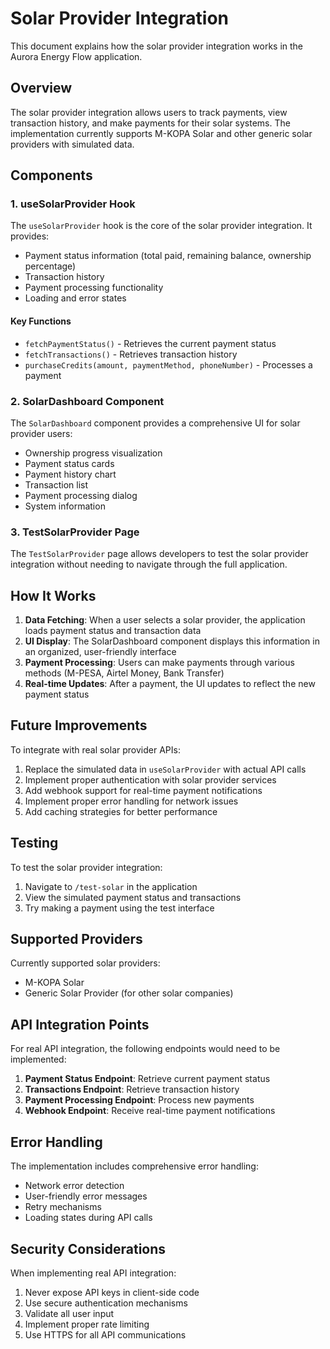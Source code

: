 # Solar Provider Integration

This document explains how the solar provider integration works in the Aurora Energy Flow application.

## Overview

The solar provider integration allows users to track payments, view transaction history, and make payments for their solar systems. The implementation currently supports M-KOPA Solar and other generic solar providers with simulated data.

## Components

### 1. useSolarProvider Hook

The `useSolarProvider` hook is the core of the solar provider integration. It provides:

- Payment status information (total paid, remaining balance, ownership percentage)
- Transaction history
- Payment processing functionality
- Loading and error states

#### Key Functions

- `fetchPaymentStatus()` - Retrieves the current payment status
- `fetchTransactions()` - Retrieves transaction history
- `purchaseCredits(amount, paymentMethod, phoneNumber)` - Processes a payment

### 2. SolarDashboard Component

The `SolarDashboard` component provides a comprehensive UI for solar provider users:

- Ownership progress visualization
- Payment status cards
- Payment history chart
- Transaction list
- Payment processing dialog
- System information

### 3. TestSolarProvider Page

The `TestSolarProvider` page allows developers to test the solar provider integration without needing to navigate through the full application.

## How It Works

1. **Data Fetching**: When a user selects a solar provider, the application loads payment status and transaction data
2. **UI Display**: The SolarDashboard component displays this information in an organized, user-friendly interface
3. **Payment Processing**: Users can make payments through various methods (M-PESA, Airtel Money, Bank Transfer)
4. **Real-time Updates**: After a payment, the UI updates to reflect the new payment status

## Future Improvements

To integrate with real solar provider APIs:

1. Replace the simulated data in `useSolarProvider` with actual API calls
2. Implement proper authentication with solar provider services
3. Add webhook support for real-time payment notifications
4. Implement proper error handling for network issues
5. Add caching strategies for better performance

## Testing

To test the solar provider integration:

1. Navigate to `/test-solar` in the application
2. View the simulated payment status and transactions
3. Try making a payment using the test interface

## Supported Providers

Currently supported solar providers:

- M-KOPA Solar
- Generic Solar Provider (for other solar companies)

## API Integration Points

For real API integration, the following endpoints would need to be implemented:

1. **Payment Status Endpoint**: Retrieve current payment status
2. **Transactions Endpoint**: Retrieve transaction history
3. **Payment Processing Endpoint**: Process new payments
4. **Webhook Endpoint**: Receive real-time payment notifications

## Error Handling

The implementation includes comprehensive error handling:

- Network error detection
- User-friendly error messages
- Retry mechanisms
- Loading states during API calls

## Security Considerations

When implementing real API integration:

1. Never expose API keys in client-side code
2. Use secure authentication mechanisms
3. Validate all user input
4. Implement proper rate limiting
5. Use HTTPS for all API communications
